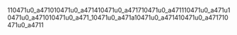 110471u0_a471010471u0_a471410471u0_a471710471u0_a471110471u0_a471u10471u0_a471010471u0_a471_10471u0_a471a10471u0_a471410471u0_a471710471u0_a4711
